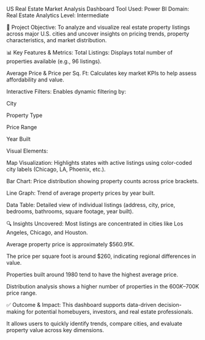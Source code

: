  US Real Estate Market Analysis Dashboard
Tool Used: Power BI
Domain: Real Estate Analytics
Level: Intermediate

📌 Project Objective:
To analyze and visualize real estate property listings across major U.S. cities and uncover insights on pricing trends, property characteristics, and market distribution.

📊 Key Features & Metrics:
Total Listings: Displays total number of properties available (e.g., 96 listings).

Average Price & Price per Sq. Ft: Calculates key market KPIs to help assess affordability and value.

Interactive Filters: Enables dynamic filtering by:

City

Property Type

Price Range

Year Built

Visual Elements:

Map Visualization: Highlights states with active listings using color-coded city labels (Chicago, LA, Phoenix, etc.).

Bar Chart: Price distribution showing property counts across price brackets.

Line Graph: Trend of average property prices by year built.

Data Table: Detailed view of individual listings (address, city, price, bedrooms, bathrooms, square footage, year built).

🔍 Insights Uncovered:
Most listings are concentrated in cities like Los Angeles, Chicago, and Houston.

Average property price is approximately $560.91K.

The price per square foot is around $260, indicating regional differences in value.

Properties built around 1980 tend to have the highest average price.

Distribution analysis shows a higher number of properties in the $600K–$700K price range.

✅ Outcome & Impact:
This dashboard supports data-driven decision-making for potential homebuyers, investors, and real estate professionals.

It allows users to quickly identify trends, compare cities, and evaluate property value across key dimensions.


